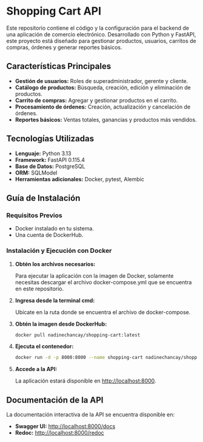 # Shopping Cart API

Este repositorio contiene el código y la configuración para el backend de una aplicación de comercio electrónico. Desarrollado con Python y FastAPI, este proyecto está diseñado para gestionar productos, usuarios, carritos de compras, órdenes y generar reportes básicos.

## Características Principales

- **Gestión de usuarios:** Roles de superadministrador, gerente y cliente.
- **Catálogo de productos:** Búsqueda, creación, edición y eliminación de productos.
- **Carrito de compras:** Agregar y gestionar productos en el carrito.
- **Procesamiento de órdenes:** Creación, actualización y cancelación de órdenes.
- **Reportes básicos:** Ventas totales, ganancias y productos más vendidos.

## Tecnologías Utilizadas

- **Lenguaje:** Python 3.13
- **Framework:** FastAPI 0.115.4
- **Base de Datos:** PostgreSQL
- **ORM:** SQLModel
- **Herramientas adicionales:** Docker, pytest, Alembic&#x20;

## Guía de Instalación

### Requisitos Previos

- Docker instalado en tu sistema.
- Una cuenta de DockerHub.

### Instalación y Ejecución con Docker

1. **Obtén los archivos necesarios:**

   Para ejecutar la aplicación con la imagen de Docker, solamente necesitas descargar el archivo docker-compose.yml que se encuentra en este repositorio. 

2. **Ingresa desde la terminal cmd:**

   Ubícate en la ruta donde se encuentra el archivo de docker-compose.

3. **Obtén la imagen desde DockerHub:**

   ```bash
   docker pull nadinechancay/shopping-cart:latest
   ```

4. **Ejecuta el contenedor:**

   ```bash
   docker run -d -p 8000:8000 --name shopping-cart nadinechancay/shopping-cart:latest
   ```

5. **Accede a la API:**

   La aplicación estará disponible en [http://localhost:8000](http://localhost:8000).

## Documentación de la API

La documentación interactiva de la API se encuentra disponible en:

- **Swagger UI:** [http://localhost:8000/docs](http://localhost:8000/docs)
- **Redoc:** [http://localhost:8000/redoc](http://localhost:8000/redoc)

